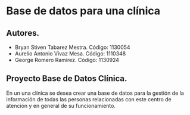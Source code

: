 Base de datos para una clínica
==============================

Autores.
-------

- Bryan Stiven Tabarez Mestra.		Código: 1130054
- Aurelio Antonio Vivaz Mesa.		Código: 1110348
- George Romero Ramirez.	        Código: 1130924


Proyecto Base de Datos Clínica.
--------------------------------

En un una clínica se desea crear una base de datos para la gestión
de la información de todas las personas relacionadas con este centro
de atención y en general de su funcionamiento.
